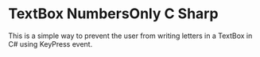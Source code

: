# TextBox NumbersOnly C Sharp

This is a simple way to prevent the user from writing letters in a TextBox in C# using KeyPress event.
